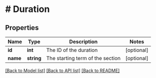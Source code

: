 # # Duration

## Properties

Name | Type | Description | Notes
------------ | ------------- | ------------- | -------------
**id** | **int** | The ID of the duration | [optional]
**name** | **string** | The starting term of the section | [optional]

[[Back to Model list]](../../README.md#models) [[Back to API list]](../../README.md#endpoints) [[Back to README]](../../README.md)
